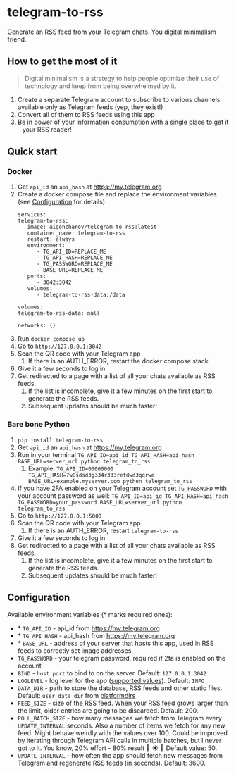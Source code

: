 # telegram-to-rss

Generate an RSS feed from your Telegram chats. You digital minimalism friend.

## How to get the most of it

> Digital minimalism is a strategy to help people optimize their use of technology and keep from being overwhelmed by it.

1. Create a separate Telegram account to subscribe to various channels available only as Telegram feeds (yep, they exist!)
2. Convert all of them to RSS feeds using this app
3. Be in power of your information consumption with a single place to get it - your RSS reader!

## Quick start

### Docker 

1. Get `api_id` an `api_hash` at https://my.telegram.org
2. Create a docker compose file and replace the environment variables (see [Configuration](#configuration) for details)
   ```compose
   services:
   telegram-to-rss:
      image: aigoncharov/telegram-to-rss:latest
      container_name: telegram-to-rss
      restart: always
      environment:
         - TG_API_ID=REPLACE_ME
         - TG_API_HASH=REPLACE_ME
         - TG_PASSWORD=REPLACE_ME
         - BASE_URL=REPLACE_ME
      ports:
         - 3042:3042
      volumes:
         - telegram-to-rss-data:/data

   volumes:
   telegram-to-rss-data: null

   networks: {}
   ```
3. Run `docker compose up`
4. Go to `http://127.0.0.1:3042`
5. Scan the QR code with your Telegram app
   1. If there is an AUTH_ERROR, restart the docker compose stack
6. Give it a few seconds to log in
7. Get redirected to a page with a list of all your chats available as RSS feeds.
   1. If the list is incomplete, give it a few minutes on the first start to generate the RSS feeds.
   2. Subsequent updates should be much faster!

### Bare bone Python

1. `pip install telegram-to-rss`
2. Get `api_id` an `api_hash` at https://my.telegram.org
3. Run in your terminal `TG_API_ID=api_id TG_API_HASH=api_hash BASE_URL=server_url python telegram_to_rss` 
   1. Example: `TG_API_ID=00000000 TG_API_HASH=7w8sdsd3g334r333refdwd3qqrwe BASE_URL=example.myserver.com python telegram_to_rss`
4. If you have 2FA enabled on your Telegram account set `TG_PASSWORD` with your account password as well: `TG_API_ID=api_id TG_API_HASH=api_hash TG_PASSWORD=your_password BASE_URL=server_url python telegram_to_rss`
5. Go to `http://127.0.0.1:5000`
6. Scan the QR code with your Telegram app
   1. If there is an AUTH_ERROR, restart `telegram-to-rss`
7. Give it a few seconds to log in
8. Get redirected to a page with a list of all your chats available as RSS feeds.
   1. If the list is incomplete, give it a few minutes on the first start to generate the RSS feeds.
   2. Subsequent updates should be much faster!

## Configuration

Available environment variables (\* marks required ones):
- \* `TG_API_ID` - api_id from https://my.telegram.org  
- \* `TG_API_HASH` - api_hash from https://my.telegram.org
- \* `BASE_URL` - address of your server that hosts this app, used in RSS feeds to correctly set image addresses
- `TG_PASSWORD` - your telegram password, required if 2fa is enabled on the account
- `BIND` - `host:port` to bind to on the server. Default: `127.0.0.1:3042`
- `LOGLEVEL` - log level for the app ([supported values](https://docs.python.org/3/library/logging.html#logging-levels)). Default: `INFO`
- `DATA_DIR` - path to store the database, RSS feeds and other static files. Default: `user_data_dir` from [platformdirs](https://github.com/platformdirs/platformdirs?tab=readme-ov-file#platformdirs-to-the-rescue)
- `FEED_SIZE` - size of the RSS feed. When your RSS feed grows larger than the limit, older entries are going to be discarded. Default: 200.
- `POLL_BATCH_SIZE` - how many messages we fetch from Telegram every `UPDATE_INTERVAL` seconds. Also a number of items we fetch for any new feed. Might behave weirdly with the values over 100. Could be improved by iterating through Telegram API calls in multiple batches, but I never got to it. You know, 20% effort - 80% result :palm_tree: :sunny: :tropical_drink: Default value: 50.
- `UPDATE_INTERVAL` - how often the app should fetch new messages from Telegram and regenerate RSS feeds (in seconds). Default: 3600.
